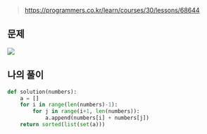 > https://programmers.co.kr/learn/courses/30/lessons/68644

## 문제
![](https://images.velog.io/images/suasue/post/35000c94-bdd1-4cdc-bf3c-f62bf627e396/2.png)

## 나의 풀이
```python
def solution(numbers):
    a = []
    for i in range(len(numbers)-1):
        for j in range(i+1, len(numbers)):
            a.append(numbers[i] + numbers[j])
    return sorted(list(set(a)))
```